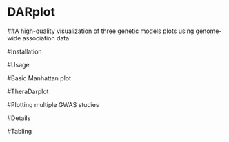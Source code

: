# DARplot
##A high-quality visualization of three genetic models plots using genome-wide association data

#Installation

#Usage

#Basic Manhattan plot

#TheraDarplot

#Plotting multiple GWAS studies

#Details

#Tabling
